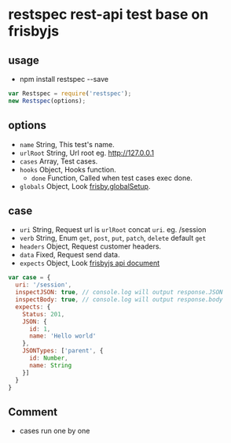 # restspec rest-api test base on frisbyjs

## usage

* npm install restspec --save

```js
var Restspec = require('restspec');
new Restspec(options);
```

## options

* `name` String, This test's name.
* `urlRoot` String, Url root eg. http://127.0.0.1
* `cases` Array, Test cases.
* `hooks` Object, Hooks function.
  * `done` Function, Called when test cases exec done.
* `globals` Object, Look [frisby.globalSetup](https://github.com/vlucas/frisby).

## case
* `uri` String, Request url is `urlRoot` concat `uri`. eg. /session
* `verb` String, Enum `get`, `post`, `put`, `patch`, `delete` default `get`
* `headers` Object, Request customer headers.
* `data` Fixed, Request send data.
* `expects` Object, Look [frisbyjs api document](http://frisbyjs.com/docs/api/)
```js
var case = {
  uri: '/session',
  inspectJSON: true, // console.log will output response.JSON
  inspectBody: true, // console.log will output response.body
  expects: {
    Status: 201,
    JSON: {
      id: 1,
      name: 'Hello world'
    },
    JSONTypes: ['parent', {
      id: Number,
      name: String
    }]
  }
}
```

## Comment
* cases run one by one
